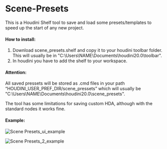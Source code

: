 # Scene-Presets

This is a Houdini Shelf tool to save and load some presets/templates to speed up the start of any new project.

#### How to install:
1) Download scene_presets.shelf and copy it to your houdini toolbar folder. This will usually be in "C:\Users\NAME\Documents\houdini20.0\toolbar".
2) In houdini you have to add the shelf to your workspace.

#### Attention:
All saved pressets will be stored as .cmd files in your path “HOUDINI_USER_PREF_DIR/scene_pressets” which will usually be "C:\Users\NAME\Documents\houdini20.0\scene_presets".

The tool has some limitations for saving custom HDA, although with the standard nodes it works fine.

#### Example:

![Scene Presets_ui_example](https://github.com/user-attachments/assets/4b9bc47d-583f-41b6-a2d3-30b39c2de686)

![Scene Presets_2_example](https://github.com/user-attachments/assets/a6569fff-f2af-423a-aab8-2104a04bacc5)

